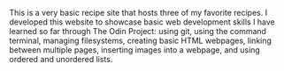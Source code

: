 This is a very basic recipe site that hosts three of my favorite recipes.
I developed this website to showcase basic web development skills I have learned so far through The Odin Project: using git, using the command terminal, managing filesystems, creating basic HTML webpages, linking between multiple pages, inserting images into a webpage, and using ordered and unordered lists.